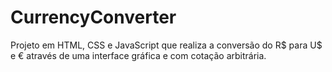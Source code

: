 # CurrencyConverter

Projeto em HTML, CSS e JavaScript que realiza a conversão do R$ para U$ e € através de uma interface gráfica e com cotação arbitrária.
